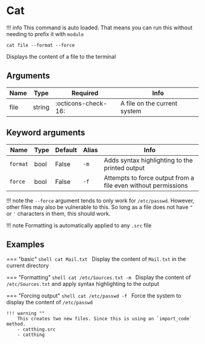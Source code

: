 # Cat

!!! info
    This command is auto loaded.
    That means you can run this without needing to prefix it with `module`

```shell
cat file --format --force
```

Displays the content of a file to the terminal

## Arguments

| Name | Type | Required | Info |
|------|------|----------|------|
| file | string | :octicons-check-16: | A file on the current system |

## Keyword arguments

| Name | Type | Default | Alias | Info |
|------|------|---------|-------|------|
| `format` | bool | False | `-m` | Adds syntax highlighting to the printed output |
| `force` | bool | False | `-f` | Attempts to force output from a file even without permissions |

!!! note
    the `--force` argument tends to only work for `/etc/passwd`.
    However, other files may also be vulnerable to this.
    So long as a file does not have `"` or `'` characters in them, this should work.

!!! note
    Formatting is automatically applied to any `.src` file

## Examples

=== "basic"
    ```shell
    cat Mail.txt
    ```
    Display the content of `Mail.txt` in the current directory

===  "Formatting"
    ```shell
    cat /etc/Sources.txt -m
    ```
    Display the content of `/etc/Sources.txt` and apply syntax highlighting to the output

=== "Forcing output"
    ```shell
    cat /etc/passwd -f
    ```
    Force the system to display the content of `/etc/passwd`

    !!! warning ""
        This creates two new files. Since this is using an `import_code` method.
        - catthing.src
        - catthing